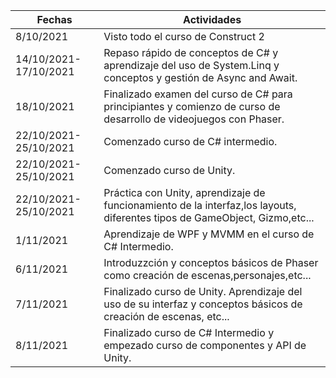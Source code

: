 Fechas | Actividades
------------ | -------------
8/10/2021 |  Visto todo el curso de Construct 2
14/10/2021-17/10/2021 | Repaso rápido de conceptos de C# y aprendizaje del uso de System.Linq  y conceptos y gestión de Async and Await.
18/10/2021 | Finalizado examen del curso de C# para principiantes y comienzo de  curso de desarrollo de videojuegos con Phaser.
22/10/2021-25/10/2021 | Comenzado curso de C# intermedio.
22/10/2021-25/10/2021 | Comenzado curso de Unity.
22/10/2021-25/10/2021 | Práctica con Unity, aprendizaje de funcionamiento de la interfaz,los layouts, diferentes tipos de GameObject, Gizmo,etc...
1/11/2021 | Aprendizaje de WPF y  MVMM en el curso de C# Intermedio.
6/11/2021 | Introduzzción y conceptos básicos de Phaser como creación de escenas,personajes,etc...
7/11/2021| Finalizado curso de Unity. Aprendizaje del uso de su interfaz y conceptos básicos  de creación de escenas, etc...
8/11/2021| Finalizado curso de C# Intermedio y empezado curso de componentes y API de Unity.
